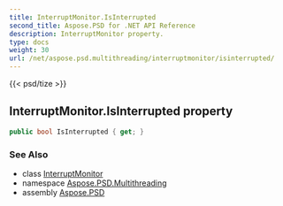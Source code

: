 ```yaml
---
title: InterruptMonitor.IsInterrupted
second_title: Aspose.PSD for .NET API Reference
description: InterruptMonitor property. 
type: docs
weight: 30
url: /net/aspose.psd.multithreading/interruptmonitor/isinterrupted/
---
```

{{< psd/tize >}}
## InterruptMonitor.IsInterrupted property

```csharp
public bool IsInterrupted { get; }
```

### See Also

* class [InterruptMonitor](../)
* namespace [Aspose.PSD.Multithreading](../../interruptmonitor/)
* assembly [Aspose.PSD](../../../)


